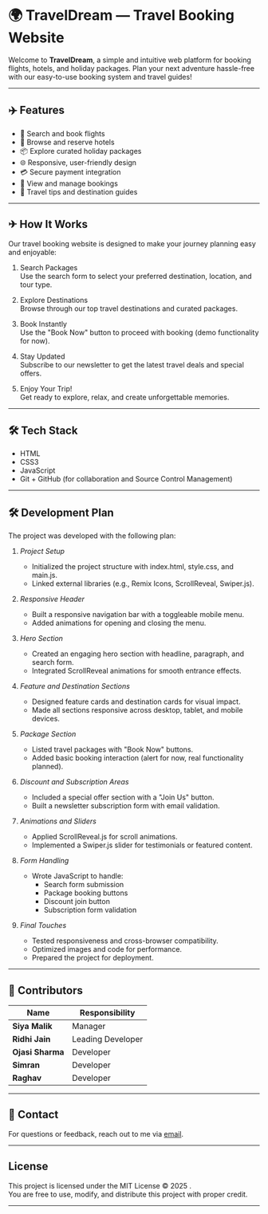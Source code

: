 # 🌍 TravelDream — Travel Booking Website

Welcome to **TravelDream**, a simple and intuitive web platform for booking flights, hotels, and holiday packages. Plan your next adventure hassle-free with our easy-to-use booking system and travel guides!

---

## ✈️ Features

- 🛫 Search and book flights
- 🏨 Browse and reserve hotels
- 📦 Explore curated holiday packages
- 🌐 Responsive, user-friendly design
- 💳 Secure payment integration
- 📝 View and manage bookings
- 📖 Travel tips and destination guides

---

## ✈ How It Works

Our travel booking website is designed to make your journey planning easy and enjoyable:

1. Search Packages  
   Use the search form to select your preferred destination, location, and tour type.

2. Explore Destinations  
   Browse through our top travel destinations and curated packages.

3. Book Instantly  
   Use the "Book Now" button to proceed with booking (demo functionality for now).

4. Stay Updated  
   Subscribe to our newsletter to get the latest travel deals and special offers.

5. Enjoy Your Trip!  
   Get ready to explore, relax, and create unforgettable memories.

---

## 🛠️ Tech Stack

-  HTML  
-  CSS3
-  JavaScript 
-  Git + GitHub (for collaboration and Source Control Management)

---

## 🛠 Development Plan

The project was developed with the following plan:

1. *Project Setup*
   - Initialized the project structure with index.html, style.css, and main.js.
   - Linked external libraries (e.g., Remix Icons, ScrollReveal, Swiper.js).

2. *Responsive Header*
   - Built a responsive navigation bar with a toggleable mobile menu.
   - Added animations for opening and closing the menu.

3. *Hero Section*
   - Created an engaging hero section with headline, paragraph, and search form.
   - Integrated ScrollReveal animations for smooth entrance effects.

4. *Feature and Destination Sections*
   - Designed feature cards and destination cards for visual impact.
   - Made all sections responsive across desktop, tablet, and mobile devices.

5. *Package Section*
   - Listed travel packages with "Book Now" buttons.
   - Added basic booking interaction (alert for now, real functionality planned).

6. *Discount and Subscription Areas*
   - Included a special offer section with a "Join Us" button.
   - Built a newsletter subscription form with email validation.

7. *Animations and Sliders*
   - Applied ScrollReveal.js for scroll animations.
   - Implemented a Swiper.js slider for testimonials or featured content.

8. *Form Handling*
   - Wrote JavaScript to handle:
     - Search form submission
     - Package booking buttons
     - Discount join button
     - Subscription form validation

9. *Final Touches*
   - Tested responsiveness and cross-browser compatibility.
   - Optimized images and code for performance.
   - Prepared the project for deployment.

---

## 👥 Contributors

| Name             | Responsibility         |
| ---------------- | ----------------------- |
| **Siya Malik**   | Manager |
| **Ridhi Jain**   | Leading Developer |
| **Ojasi Sharma** | Developer |
| **Simran**       | Developer |
| **Raghav**       | Developer |

---

## 📧 Contact

For questions or feedback, reach out to me via [email](mailto:siyaa.malik27@gmail.com).

---

## License

This project is licensed under the MIT License © 2025 .  
You are free to use, modify, and distribute this project with proper credit.

---
